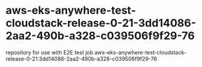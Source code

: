 # aws-eks-anywhere-test-cloudstack-release-0-21-3dd14086-2aa2-490b-a328-c039506f9f29-76
repository for use with E2E test job aws-eks-anywhere-test-cloudstack-release-0-21:3dd14086-2aa2-490b-a328-c039506f9f29-76
